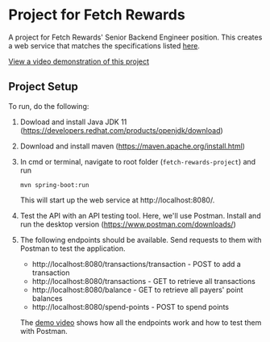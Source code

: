 # Project for Fetch Rewards

A project for Fetch Rewards' Senior Backend Engineer position. This creates a web service that matches the specifications listed [here](https://fetch-hiring.s3.us-east-1.amazonaws.com/points.pdf).

[View a video demonstration of this project](https://youtu.be/10v-_JJKJvg)

  

## Project Setup
To run, do the following:

 1. Dowload and install Java JDK 11 (https://developers.redhat.com/products/openjdk/download)
 2. Download and install maven (https://maven.apache.org/install.html)
 3. In cmd or terminal, navigate to root folder (`fetch-rewards-project`) and run
	
		mvn spring-boot:run

	This will start up the web service at http://localhost:8080/.

4. Test the API with an API testing tool. Here, we'll use Postman. Install and run the desktop version (https://www.postman.com/downloads/)
5. The following endpoints should be available. Send requests to them with Postman to test the application.
	* http://localhost:8080/transactions/transaction - POST to add a transaction
	* http://localhost:8080/transactions - GET to retrieve all transactions 
	* http://localhost:8080/balance - GET to retrieve all payers' point balances
	* http://localhost:8080/spend-points - POST to spend points

	 The [demo video](https://youtu.be/10v-_JJKJvg) shows how all the endpoints work and how to test them with Postman.
